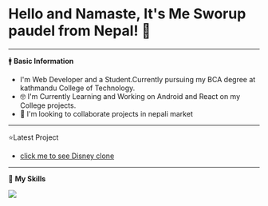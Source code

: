  # Hello and Namaste, It's Me Sworup paudel from Nepal! 👋
 <hr>
 🚹 <B>Basic Information</B>
 <ul>
 <li>I'm Web Developer and a Student.Currently pursuing my BCA degree at kathmandu College of Technology.</li>
 <li>🤓 I'm Currently Learning and Working on Android and React on my College projects.</li>
 <li>👯 I'm looking to collaborate projects in nepali market</li>
 </ul>
 
 <hr>
 
 
⭐Latest Project
<ul>
 <li><a href="https://custom-disney.web.app/">click me to see Disney clone</a></li>
</ul>

<hr>
 
🔧 <b>My Skills</b>
<div>
<img src="https://user-images.githubusercontent.com/96978659/153031097-b07094bf-6aab-4d16-bf77-deb48be07f01.jpg" />
</div>







